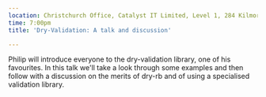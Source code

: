 ```yaml
---
location: Christchurch Office, Catalyst IT Limited, Level 1, 284 Kilmore St, Christchurch
time: 7:00pm
title: 'Dry-Validation: A talk and discussion'

---
```


Philip will introduce everyone to the dry-validation library, one of his favourites. In this talk we'll take a look through some examples and then follow with a discussion on the merits of dry-rb and of using a specialised validation library.
